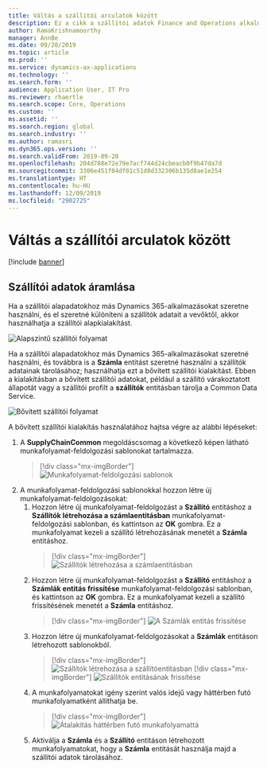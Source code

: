 ```yaml
---
title: Váltás a szállítói arculatok között
description: Ez a cikk a szállítói adatok Finance and Operations alkalmazások és Common Data Service közötti integrációjának átváltási módjáról ad felvilágosítást.
author: RamaKrishnamoorthy
manager: AnnBe
ms.date: 09/20/2019
ms.topic: article
ms.prod: ''
ms.service: dynamics-ax-applications
ms.technology: ''
ms.search.form: ''
audience: Application User, IT Pro
ms.reviewer: rhaertle
ms.search.scope: Core, Operations
ms.custom: ''
ms.assetid: ''
ms.search.region: global
ms.search.industry: ''
ms.author: ramasri
ms.dyn365.ops.version: ''
ms.search.validFrom: 2019-09-20
ms.openlocfilehash: 204d788e72e79e7acf744d24cbeacb0f9b47da7d
ms.sourcegitcommit: 3306e451f04df01c51d8d332306b135d8ae1e254
ms.translationtype: HT
ms.contentlocale: hu-HU
ms.lasthandoff: 12/09/2019
ms.locfileid: "2902725"
---
```

# <a name="switch-between-vendor-designs"></a>Váltás a szállítói arculatok között

[!include [banner](../includes/banner.md)]

## <a name="vendor-data-flow"></a>Szállítói adatok áramlása 

Ha a szállítói alapadatokhoz más Dynamics 365-alkalmazásokat szeretne használni, és el szeretné különíteni a szállítók adatait a vevőktől, akkor használhatja a szállítói alapkialakítást.  

![Alapszintű szállítói folyamat](media/dual-write-vendor-data-flow.png)
 
Ha a szállítói alapadatokhoz más Dynamics 365-alkalmazásokat szeretné használni, és továbbra is a **Számla** entitást szeretné használni a szállítók adatainak tárolásához; használhatja ezt a bővített szállítói kialakítást. Ebben a kialakításban a bővített szállítói adatokat, például a szállító várakoztatott állapotát vagy a szállítói profilt a **szállítók** entitásban tárolja a Common Data Service. 

![Bővített szállítói folyamat](media/dual-write-vendor-detail.jpg)
 
A bővített szállítói kialakítás használatához hajtsa végre az alábbi lépéseket: 
 
1. A **SupplyChainCommon** megoldáscsomag a következő képen látható munkafolyamat-feldolgozási sablonokat tartalmazza.
    > [!div class="mx-imgBorder"]
    > ![Munkafolyamat-feldolgozási sablonok](media/dual-write-switch-3.png)
2. A munkafolyamat-feldolgozási sablonokkal hozzon létre új munkafolyamat-feldolgozásokat: 
    1. Hozzon létre új munkafolyamat-feldolgozást a **Szállító** entitáshoz a **Szállítók létrehozása a számlaentitásban** munkafolyamat-feldolgozási sablonban, és kattintson az **OK** gombra. Ez a munkafolyamat kezeli a szállító létrehozásának menetét a **Számla** entitáshoz.
        > [!div class="mx-imgBorder"]
        > ![Szállítók létrehozása a számlaentitásban](media/dual-write-switch-4.png)
    2. Hozzon létre új munkafolyamat-feldolgozást a **Szállító** entitáshoz a **Számlák entitás frissítése** munkafolyamat-feldolgozási sablonban, és kattintson az **OK** gombra. Ez a munkafolyamat kezeli a szállító frissítésének menetét a **Számla** entitáshoz. 
        > [!div class="mx-imgBorder"]
        > ![A Számlák entitás frissítése](media/dual-write-switch-5.png)
    3. Hozzon létre új munkafolyamat-feldolgozásokat a **Számlák** entitáson létrehozott sablonokból. 
        > [!div class="mx-imgBorder"]
        > ![Szállítók létrehozása a szállítóentitásban](media/dual-write-switch-6.png)
        > [!div class="mx-imgBorder"]
        > ![Szállítók entitásának frissítése](media/dual-write-switch-7.png)
    4. A munkafolyamatokat igény szerint valós idejű vagy háttérben futó munkafolyamatként állíthatja be. 
        > [!div class="mx-imgBorder"]
        > ![Átalakítás háttérben futó munkafolyamattá](media/dual-write-switch-8.png)
    5. Aktiválja a **Számla** és a **Szállító** entitáson létrehozott munkafolyamatokat, hogy a **Számla** entitását használja majd a szállítói adatok tárolásához. 
 
